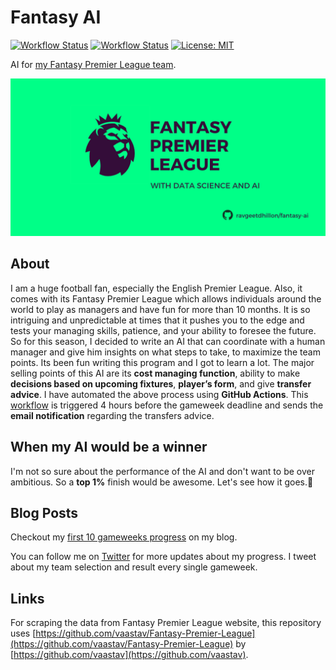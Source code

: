 # Fantasy AI

[![Workflow Status](https://github.com/ravgeetdhillon/fantasyAI/workflows/Run%20AI%20and%20Notify/badge.svg)](https://github.com/ravgeetdhillon/fantasyAI/actions)
[![Workflow Status](https://github.com/ravgeetdhillon/fantasyAI/workflows/Test/badge.svg)](https://github.com/ravgeetdhillon/fantasyAI/actions)
[![License: MIT](https://img.shields.io/badge/License-MIT-yellow.svg)](https://github.com/ravgeetdhillon/fantasyAI/blob/master/LICENSE)

AI for [my Fantasy Premier League team](https://fantasy.premierleague.com/entry/4914864/history).

![Fantasy AI Art Cover by Ravgeet Dhillon](assets/fantasy-ai.png)

## About

I am a huge football fan, especially the English Premier League. Also, it comes with its Fantasy Premier League which allows individuals around the world to play as managers and have fun for more than 10 months. It is so intriguing and unpredictable at times that it pushes you to the edge and tests your managing skills, patience, and your ability to foresee the future. So for this season, I decided to write an AI that can coordinate with a human manager and give him insights on what steps to take, to maximize the team points. Its been fun writing this program and I got to learn a lot. The major selling points of this AI are its **cost managing function**, ability to make **decisions based on upcoming fixtures**, **player’s form**, and give **transfer advice**. I have automated the above process using **GitHub Actions**. This [workflow](https://github.com/ravgeetdhillon/fantasyAI/blob/master/.github/workflows/main.yml) is triggered 4 hours before the gameweek deadline and sends the **email notification** regarding the transfers advice.

## When my AI would be a winner

I'm not so sure about the performance of the AI and don't want to be over ambitious. So a **top 1%** finish would be awesome. Let's see how it goes.🤞

## Blog Posts

Checkout my [first 10 gameweeks progress](https://ravgeetdhillon.github.io/blog/fantasy-premier-league-with-data-science-and-ai-first-ten-gameweeks-review/) on my blog.

You can follow me on [Twitter](https://twitter.com/ravgeetdhillon) for more updates about my progress. I tweet about my team selection and result every single gameweek.

## Links

For scraping the data from Fantasy Premier League website, this repository uses [https://github.com/vaastav/Fantasy-Premier-League](https://github.com/vaastav/Fantasy-Premier-League) by [https://github.com/vaastav](https://github.com/vaastav).
